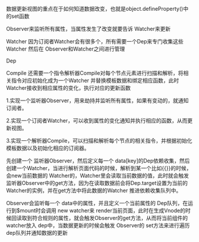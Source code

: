 数据更新视图的重点在于如何知道数据改变，也就是object.defineProperty()中的set函数

Observer来监听所有属性，当属性发生了改变就要告诉 Watcher来更新

Watcher 因为订阅者Watcher会有很多个，所有需要一个Dep来专门收集这些Watcher
然后在 Observer和Watcher之间进行管理

Dep

Compile 还需要一个指令解析器Compile对每个节点元素进行扫描和解析，将相关指令对应初始化成为一个Watcher
并替换模板数据和绑定相应函数，此时Watcher接收到相应属性的变化，执行对应的更新函数

1.实现一个监听器Observer，用来劫持并监听所有属性，如果有变动的，就通知订阅者。

2.实现一个订阅者Watcher，可以收到属性的变化通知并执行相应的函数，从而更新视图。

3.实现一个解析器Compile，可以扫描和解析每个节点的相关指令，并根据初始化模板数据以及初始化相应的订阅器。

先创建一个 监听器Observer，然后定义每一个 data[key]的Dep依赖收集，然后创建一个Watcher，当进行解析页面代码的时候，解析到某一个比如{{}}的时候，会new当前数据的 Watcher的，Watcher里会读取当前数据的值，此时就会触发监听器Observer中的get方法，因为在读取数据前会将Dep.target设置为当前的Watcher的实例，并在get方法中将此数据的Watcher 推进依赖收集队列中。

Observer会监听每一个 data中的属性，并且定义一个当前属性的 Dep队列，在运行到$mount时会调用 new watcher来 render当前页面，此时在生成Vnode的时候回读取到符合规则的属性，就会触发Observer的get方法，从而将当前组件的watcher放入 dep中，当数据更新的时候会触发 Observer的 set方法来进行遍历dep队列并通知数据的更新

